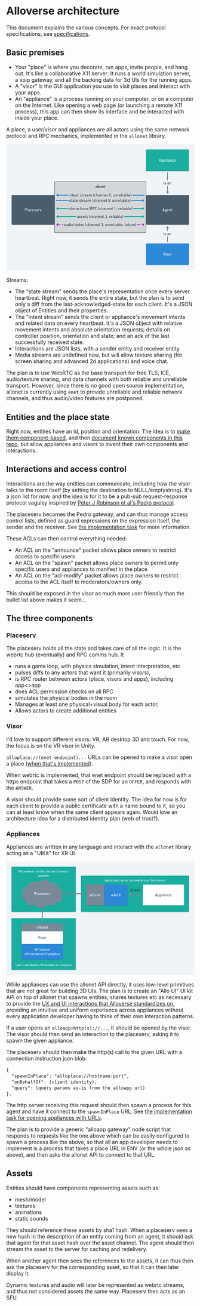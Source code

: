 # Alloverse architecture

This document explains the various concepts. For exact protocol specifications,
see [specifications](../specifications).

## Basic premises

* Your "place" is where you decorate, run apps, invite people, and
  hang out. It's like a collaborative X11 server: It runs a world simulation
  server, a voip gateway, and all the backing data for 3d UIs for
  the running apps.
* A "visor" is the GUI application you use to visit places and interact
  with your apps.
* An "appliance" is a process running on your computer, or on a computer
  on the Internet. Like opening a web page (or launching a remote X11
  process), this app can then show its interface and be interacted with
  inside your place. 


A place, a user/visor and appliances are all actors using the same network
protocol and RPC mechanics, implemented in the `allonet` library.

![allonet](allonet.png)

Streams:

* The "state stream" sends the place's representation once every
  server heartbeat. Right now, it sends the entire state, but the plan is
  to send only a diff from the last-acknowledged-state for each client. It's
  a JSON object of Entities and their properties.
* The "intent stream" sends the client or appliance's movement intents and
  related data on every heartbeat. It's a JSON object with relative movement
  intents and absolute orientation requests; details on controller position,
  orientation and state; and an ack of the last successfully received state.
* Interactions are JSON lists, with a sender entity and receiver entity.
* Media streams are undefined now, but will allow texture sharing (for screen
  sharing and advanced 2d applications) and voice chat.

The plan is to use WebRTC as the base transport for free TLS, ICE,
audio/texture sharing, and data channels with both reliable and unreliable
transport. However, since there is no good open source implementation,
allonet is currently using `enet` to provide unreliable and reliable network
channels, and thus audio/video features are postponed.

## Entities and the place state

Right now, entities have an id, position and orientation. The idea is to 
[make them component-based](https://github.com/alloverse/allonet/issues/4),
and then [document known components in this repo](../specifications), but allow
appliances and visors to invent their own components and interactions.

## Interactions and access control

Interactions are the way entities can communicate, including how the visor
talks to the room itself (by setting the destination to NULL/emptystring).
It's a json list for now, and the idea is for it to be a pub-sub
request-response protocol vaguley inspired by [Peter J Robinson et al's
Pedro protocol](http://www.doc.ic.ac.uk/~klc/pedro.pdf).

The placeserv becomes the Pedro gateway, and can thus manage access control lists,
defined as guard expressions on the expression itself, the sender and the receiver.
See [the implementation task](https://github.com/alloverse/allo-placeserv/issues/2)
for more information.

These ACLs can then control everything needed:

* An ACL on the "announce" packet allows place owners to restrict access to
  specific users
* An ACL on the "spawn" packet allows place owners to permit only specific
  users and appliances to manifest in the place
* An ACL on the "acl-modify" packet allows place owners to restrict access
  to the ACL itself to moderators/owners only.

This should be exposed in the visor as much more user friendly than the
bullet list above makes it seem...

## The three components

### Placeserv

The placeserv holds all the state and takes care of all the logic. It is the webrtc hub (eventually) and RPC comms hub. It

* runs a game loop, with physics simulation, intent interpretation, etc.
* pulses diffs to any actors that want it (primarily visors),
* is RPC router between actors (place, visors and apps), including app<>app
* does ACL permission checks on all RPC
* simulates the physical bodies in the room
* Manages at least one physical+visual body for each actor,
* Allows actors to create additional entities

### Visor

I'd love to support different visors: VR, AR desktop 3D and touch. For now,
the focus is on the VR visor in Unity.

`alloplace://(enet endpoint)...` URLs can be opened to make a visor
open a place ([when that's implemented](https://github.com/alloverse/allovisor/issues/1)).

When webrtc is implemented, that enet endpoint should be replaced with a https
endpoint that takes a `POST` of the SDP for an `OFFER`, and responds with the `ANSWER`.

A visor should provide some sort of client identity. The idea for now is for
each client to provide a public certificate with a name bound to it, so you
can at least know when the same client appears again. Would love an architecture
idea for a distributed identity plan (web of trust?).

### Appliances

Appliances are written in any language and interact with the `allonet` library
acting as a "UIKit" for XR UI.

![alloui](alloui.png)

While appliances can use the allonet API directly, it uses low-level primitives
that are not great for building 3D UIs. The plan is to create an "Allo UI" UI kit
API on top of allonet that spawns entities, shares textures etc as necessary
to provide the [UX and UI interactions that Alloverse standardizes on](../ux),
providing an intuitive and uniform experience across appliances without every
application developer having to think of their own interaction patterns.

If a user opens an `alloapp+http(s)://...`, it should be opened by the visor.
The visor should then send an interaction to the placeserv, asking it to spawn the
given appliance.

The placeserv should then make the http(s) call to the given URL with a
connection instruction json blob:

    { 
      "spawnInPlace": "alloplace://hostname:port",
      "onBehalfOf": (client identity),
      "query": (query params as-is from the alloapp url) 
    }.

The http server receiving this request should then spawn a process for this
agent and have it connect to the `spawnInPlace` URL. See [the implementation
task for opening appliances with 
URLs](https://github.com/alloverse/allo-placeserv/issues/8).

The plan is to provide a generic "alloapp gateway" node script that responds to
requests like the one above which can be easily configured to spawn a process
like the above, so that all an app developer needs to implement is a process that
takes a place URL in ENV (or the whole json as above), and then asks the allonet
API to connect to that URL.

## Assets

Entities should have components representing assets such as:

* mesh/model
* textures
* animations
* static sounds

They should reference these assets by sha1 hash. When a placeserv sees a new
hash in the description of an entity coming from an agent, it should ask that
agent for that asset hash over the asset channel. The agent should then stream
the asset to the server for caching and redelivery.

When another agent then sees the references to the assets, it can thus then
ask the placeserv for the corresponding asset, so that it can then later display
it.

Dynamic textures and audio will later be represented as webrtc streams, and thus
not considered assets the same way. Placeserv then acts as an SFU.
